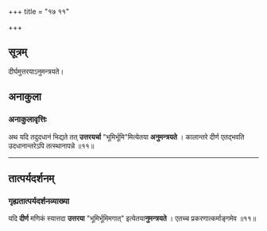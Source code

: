 +++
title = "१७ ११"

+++
## सूत्रम्
दीर्घमुत्तरयाऽनुमन्त्रयते।

## अनाकुला
### अनाकुलावृत्तिः
अथ यदि तदुदधानं भिद्यते तत् **उत्तरयर्चा** "भूमिर्भूमि"मित्येतया **अनुमन्त्रयते** ।
कालान्तरे दीर्ण एतद्भवति उदधानान्तरेऽपि तत्स्थानापन्ने ॥११॥
________________________

## तात्पर्यदर्शनम्
### गृह्यतात्पर्यदर्शनव्याख्या
यदि **दीर्ण** मणिकं स्यात्तदा **उत्तरया** "भूमिर्भूमिमगात्" इत्येतया**नुमन्त्रयते** ।
एतच्च प्रकरणात्कर्माङ्गमेव ॥११॥
